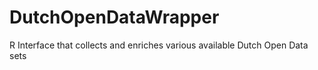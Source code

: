 DutchOpenDataWrapper
====================

R Interface that collects and enriches various available Dutch Open Data sets
